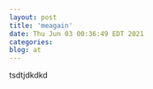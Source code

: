 ```yaml
---
layout: post
title: 'meagain'
date: Thu Jun 03 00:36:49 EDT 2021
categories: 
blog: at
---
```

tsdtjdkdkd